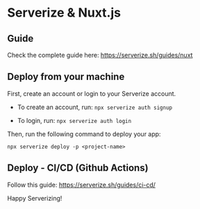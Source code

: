 # Serverize & Nuxt.js

## Guide

Check the complete guide here: https://serverize.sh/guides/nuxt

## Deploy from your machine

First, create an account or login to your Serverize account.

- To create an account, run:
  `npx serverize auth signup`

- To login, run:
  `npx serverize auth login`

Then, run the following command to deploy your app:

`npx serverize deploy -p <project-name>`

## Deploy - CI/CD (Github Actions)

Follow this guide: https://serverize.sh/guides/ci-cd/

Happy Serverizing!
